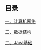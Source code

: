 ## 目录
[一、计算机网络](https://blog.csdn.net/weixin_44210965/article/details/100006924)

[二、数据结构](https://github.com/liyingdan/JavaReview/blob/master/data_structure/%E6%95%B0%E6%8D%AE%E7%BB%93%E6%9E%84.md)

[二、Java基础](https://blog.csdn.net/weixin_44210965/article/details/103021834)

